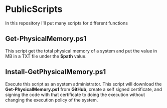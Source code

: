 # PublicScripts
In this repository I'll put many scripts for different functions

## Get-PhysicalMemory.ps1
This script get the total physical memory of a system and put the value in MB in a TXT file under the **$path** value.

## Install-GetPhysicalMemory.ps1
Execute this script as an system administrator. This script will download the **Get-PhysicalMemory.ps1** from **GitHub**, create a self signed certificate, and signing the code with that certificate to doing the execution without changing the execution policy of the system.
